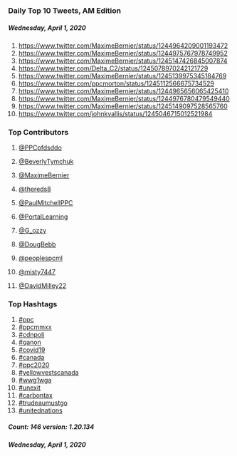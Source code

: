 ### Daily Top 10 Tweets, AM Edition
##### Wednesday, April 1, 2020
 1) https://www.twitter.com/MaximeBernier/status/1244964209001193472
 2) https://www.twitter.com/MaximeBernier/status/1244975767978749952
 3) https://www.twitter.com/MaximeBernier/status/1245147426845007874
 4) https://www.twitter.com/Delta_C2/status/1245078970242121729
 5) https://www.twitter.com/MaximeBernier/status/1245139975345184769
 6) https://www.twitter.com/ppcmorton/status/1245112566675734529
 7) https://www.twitter.com/MaximeBernier/status/1244965656065425410
 8) https://www.twitter.com/MaximeBernier/status/1244976780479549440
 9) https://www.twitter.com/MaximeBernier/status/1245149097528565760
10) https://www.twitter.com/johnkvallis/status/1245046715012521984

### Top Contributors
  1) [@PPCpfdsddo](https://www.twitter.com/PPCpfdsddo)
  2) [@BeverlyTymchuk](https://www.twitter.com/BeverlyTymchuk)
  3) [@MaximeBernier](https://www.twitter.com/MaximeBernier)
  4) [@thereds8](https://www.twitter.com/thereds8)
  5) [@PaulMitchellPPC](https://www.twitter.com/PaulMitchellPPC)
  6) [@PortalLearning](https://www.twitter.com/PortalLearning)
  7) [@G_ozzy](https://www.twitter.com/G_ozzy)
  8) [@DougBebb](https://www.twitter.com/DougBebb)
  9) [@peoplespcml](https://www.twitter.com/peoplespcml)
 10) [@misty7447](https://www.twitter.com/misty7447)

 11) [@DavidMilley22](https://www.twitter.com/DavidMilley22)


### Top Hashtags

  1) [#ppc](https://www.twitter.com/hashtag/ppc)
  2) [#ppcmmxx](https://www.twitter.com/hashtag/ppcmmxx)
  3) [#cdnpoli](https://www.twitter.com/hashtag/cdnpoli)
  4) [#qanon](https://www.twitter.com/hashtag/qanon)
  5) [#covid19](https://www.twitter.com/hashtag/covid19)
  6) [#canada](https://www.twitter.com/hashtag/canada)
  7) [#ppc2020](https://www.twitter.com/hashtag/ppc2020)
  8) [#yellowvestscanada](https://www.twitter.com/hashtag/yellowvestscanada)
  9) [#wwg1wga](https://www.twitter.com/hashtag/wwg1wga)
 10) [#unexit](https://www.twitter.com/hashtag/unexit)
 11) [#carbontax](https://www.twitter.com/hashtag/carbontax)
 12) [#trudeaumustgo](https://www.twitter.com/hashtag/trudeaumustgo)
 13) [#unitednations](https://www.twitter.com/hashtag/unitednations)

##### Count: 146	version: 1.20.134
##### Wednesday, April 1, 2020

